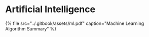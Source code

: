 # Artificial Intelligence

{% file src="../.gitbook/assets/ml.pdf" caption="Machine Learning Algorithm Summary" %}




